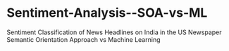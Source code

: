 # Sentiment-Analysis--SOA-vs-ML
Sentiment Classification of News Headlines on India in the US Newspaper Semantic Orientation Approach vs Machine Learning
